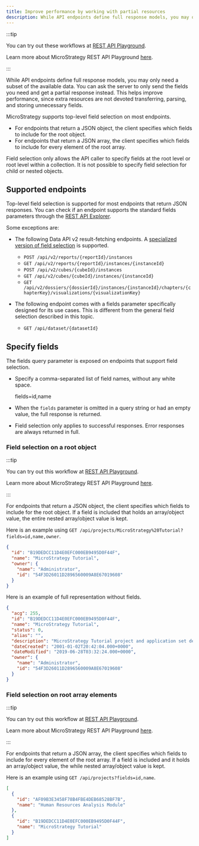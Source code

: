 ```yaml
---
title: Improve performance by working with partial resources
description: While API endpoints define full response models, you may only need a subset of the available data. You can ask the server to only send the fields you need and get a partial response instead. This helps improve performance, since extra resources are not devoted transferring, parsing, and storing unnecessary fields.
---
```


:::tip

You can try out these workflows at [REST API Playground](https://www.postman.com/microstrategysdk/workspace/microstrategy-rest-api/folder/16131298-ea1451c1-67fc-44c2-9f08-427b6cd60393?ctx=documentation).

Learn more about MicroStrategy REST API Playground [here](/docs/getting-started/playground.md).

:::

While API endpoints define full response models, you may only need a subset of the available data. You can ask the server to only send the fields you need and get a partial response instead. This helps improve performance, since extra resources are not devoted transferring, parsing, and storing unnecessary fields.

MicroStrategy supports top-level field selection on most endpoints.

- For endpoints that return a JSON object, the client specifies which fields to include for the root object.
- For endpoints that return a JSON array, the client specifies which fields to include for every element of the root array.

Field selection only allows the API caller to specify fields at the root level or root level within a collection. It is not possible to specify field selection for child or nested objects.

## Supported endpoints

Top-level field selection is supported for most endpoints that return JSON responses. You can check if an endpoint supports the standard fields parameters through the [REST API Explorer](https://demo.microstrategy.com/MicroStrategyLibrary/api-docs/index.html).

Some exceptions are:

- The following Data API v2 result-fetching endpoints. A [specialized version of field selection](./field-selection-for-data-api-v2-result-fetching-endpoints.md) is supported.

  - `POST /api/v2/reports/{reportId}/instances`
  - `GET /api/v2/reports/{reportId}/instances/{instanceId}`
  - `POST /api/v2/cubes/{cubeId}/instances`
  - `GET /api/v2/cubes/{cubeId}/instances/{instanceId}`
  - `GET /api/v2/dossiers/{dossierId}/instances/{instanceId}/chapters/{chapterKey}/visualizations/{visualizationKey}`

- The following endpoint comes with a fields parameter specifically designed for its use cases. This is different from the general field selection described in this topic.

  - `GET /api/dataset/{datasetId}`

## Specify fields

The fields query parameter is exposed on endpoints that support field selection.

- Specify a comma-separated list of field names, without any white space.

  fields=id,name

- When the `fields` parameter is omitted in a query string or had an empty value, the full response is returned.

- Field selection only applies to successful responses. Error responses are always returned in full.

### Field selection on a root object

:::tip

You can try out this workflow at [REST API Playground](https://www.postman.com/microstrategysdk/workspace/microstrategy-rest-api/folder/16131298-6ea58912-5546-4576-a94b-01db9437118d?ctx=documentation).

Learn more about MicroStrategy REST API Playground [here](/docs/getting-started/playground.md).

:::

For endpoints that return a JSON object, the client specifies which fields to include for the root object. If a field is included that holds an array/object value, the entire nested array/object value is kept.

Here is an example using `GET /api/projects/MicroStrategy%20Tutorial?fields=id,name,owner`.

```json
{
  "id": "B19DEDCC11D4E0EFC000EB9495D0F44F",
  "name": "MicroStrategy Tutorial",
  "owner": {
    "name": "Administrator",
    "id": "54F3D26011D2896560009A8E67019608"
  }
}
```

Here is an example of full representation without fields.

```json
{
  "acg": 255,
  "id": "B19DEDCC11D4E0EFC000EB9495D0F44F",
  "name": "MicroStrategy Tutorial",
  "status": 0,
  "alias": "",
  "description": "MicroStrategy Tutorial project and application set designed to illustrate the platform's rich functionality. The theme is an Electronics, Books, Movies and Music store. Employees, Inventory, Finance, Product Sales and Suppliers are analyzed.",
  "dateCreated": "2001-01-02T20:42:04.000+0000",
  "dateModified": "2019-06-28T03:32:24.000+0000",
  "owner": {
    "name": "Administrator",
    "id": "54F3D26011D2896560009A8E67019608"
  }
}
```

### Field selection on root array elements

:::tip

You can try out this workflow at [REST API Playground](https://www.postman.com/microstrategysdk/workspace/microstrategy-rest-api/folder/16131298-2f86322d-d0b2-4005-881e-f8b878c83680?ctx=documentation).

Learn more about MicroStrategy REST API Playground [here](/docs/getting-started/playground.md).

:::

For endpoints that return a JSON array, the client specifies which fields to include for every element of the root array. If a field is included and it holds an array/object value, the while nested array/object value is kept.

Here is an example using `GET /api/projects?fields=id,name`.

```json
[
  {
    "id": "AF09B3E3458F78B4FBE4DEB68528BF7B",
    "name": "Human Resources Analysis Module"
  },
  {
    "id": "B19DEDCC11D4E0EFC000EB9495D0F44F",
    "name": "MicroStrategy Tutorial"
  }
]
```
